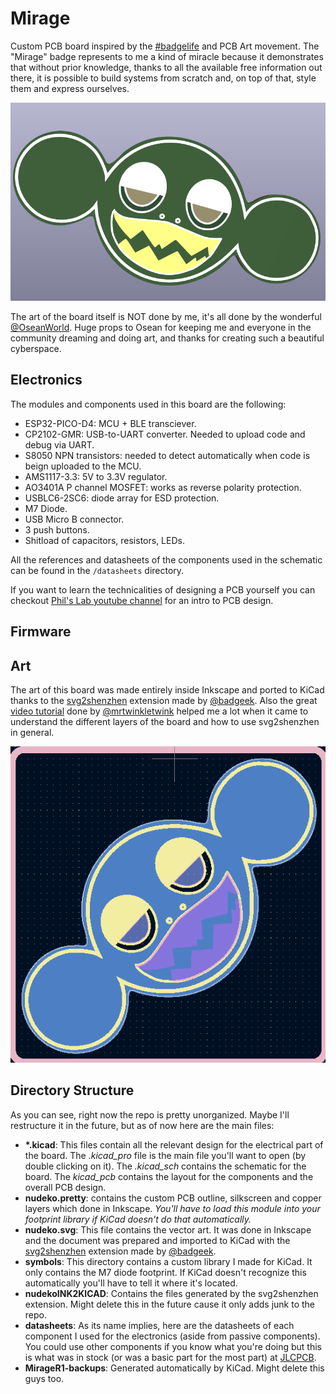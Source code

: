# Mirage

Custom PCB board inspired by the [#badgelife](https://www.youtube.com/watch?v=G2fHKRONc6U) and PCB Art movement. The "Mirage" badge represents to me a kind of miracle because it demonstrates that without prior knowledge, thanks to all the available free information out there, it is possible to build systems from scratch and, on top of that, style them and express ourselves.

![3D View](/refImages/3d.png)

The art of the board itself is NOT done by me, it's all done by the wonderful [@OseanWorld](https://twitter.com/oseanworld). Huge props to Osean for keeping me and everyone in the community dreaming and doing art, and thanks for creating such a beautiful cyberspace.

## Electronics

The modules and components used in this board are the following:
- ESP32-PICO-D4: MCU + BLE transciever.
- CP2102-GMR: USB-to-UART converter. Needed to upload code and debug via UART.
- S8050 NPN transistors: needed to detect automatically when code is beign uploaded to the MCU. 
- AMS1117-3.3: 5V to 3.3V regulator.
- AO3401A P channel MOSFET: works as reverse polarity protection.
- USBLC6-2SC6: diode array for ESD protection.
- M7 Diode.
- USB Micro B connector.
- 3 push buttons.
- Shitload of capacitors, resistors, LEDs.

All the references and datasheets of the components used in the schematic can be found in the `/datasheets` directory.

If you want to learn the technicalities of designing a PCB yourself you can checkout [Phil's Lab youtube channel](https://www.youtube.com/c/PhilS94) for an intro to PCB design.

## Firmware

## Art
The art of this board was made entirely inside Inkscape and ported to KiCad thanks to the [svg2shenzhen](https://github.com/badgeek/svg2shenzhen) extension made by [@badgeek](https://github.com/badgeek). Also the great [video tutorial](https://www.youtube.com/watch?v=Sbkvza8cKQE) done by [@mrtwinkletwink](https://twitter.com/mrtwinkletwink) helped me a lot when it came to understand the different layers of the board and how to use svg2shenzhen in general.

![PCB View](/refImages/pcb.png)

## Directory Structure
As you can see, right now the repo is pretty unorganized. Maybe I'll restructure it in the future, but as of now here are the main files:

- **\*.kicad**: This files contain all the relevant design for the electrical part of the board. The *.kicad_pro* file is the main file you'll want to open (by double clicking on it). The *.kicad_sch* contains the schematic for the board. The *kicad_pcb* contains the layout for the components and the overall PCB design.
- **nudeko.pretty**: contains the custom PCB outline, silkscreen and copper layers which done in Inkscape. *You'll have to load this module into your footprint library if KiCad doesn't do that automatically.*
- **nudeko.svg**: This file contains the vector art. It was done in Inkscape and the document was prepared and imported to KiCad with the [svg2shenzhen](https://github.com/badgeek/svg2shenzhen) extension made by [@badgeek](https://github.com/badgeek).
- **symbols**: This directory contains a custom library I made for KiCad. It only contains the M7 diode footprint. If KiCad doesn't recognize this automatically you'll have to tell it where it's located.
- **nudekoINK2KICAD**: Contains the files generated by the svg2shenzhen extension. Might delete this in the future cause it only adds junk to the repo.
- **datasheets**: As its name implies, here are the datasheets of each component I used for the electronics (aside from passive components). You could use other components if you know what you're doing but this is what was in stock (or was a basic part for the most part) at [JLCPCB](https://jlcpcb.com/).
- **MirageR1-backups**: Generated automatically by KiCad. Might delete this guys too.

